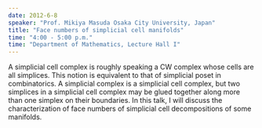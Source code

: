 ```yaml
---
date: 2012-6-8
speaker: "Prof. Mikiya Masuda Osaka City University, Japan"
title: "Face numbers of simplicial cell manifolds"
time: "4:00 - 5:00 p.m." 
time: "Department of Mathematics, Lecture Hall I"
---
```

A simplicial cell complex is roughly speaking a CW complex whose cells are all simplices. This notion is equivalent to that of simplicial poset in combinatorics. A simplicial complex is a simplicial cell complex, but two simplices in a simplicial cell complex may be glued together along more than one simplex on their boundaries. In this talk, I will discuss the characterization of face numbers of simplicial cell decompositions of some manifolds.
